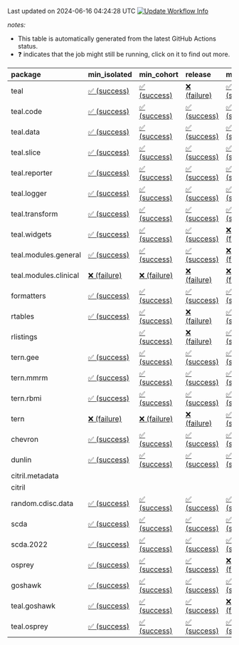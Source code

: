 Last updated on 2024-06-16 04:24:28 UTC [![Update Workflow
Info](https://github.com/averissimo/verdepcheck-status/actions/workflows/update.yaml/badge.svg)](https://github.com/averissimo/verdepcheck-status/actions/workflows/update.yaml)

*notes:*

-   This table is automatically generated from the latest GitHub Actions
    status.
-   ❓ indicates that the job might still be running, click on it to
    find out more.

<table>
<colgroup>
<col style="width: 4%" />
<col style="width: 23%" />
<col style="width: 23%" />
<col style="width: 23%" />
<col style="width: 23%" />
</colgroup>
<thead>
<tr class="header">
<th style="text-align: left;">package</th>
<th style="text-align: left;">min_isolated</th>
<th style="text-align: left;">min_cohort</th>
<th style="text-align: left;">release</th>
<th style="text-align: left;">max</th>
</tr>
</thead>
<tbody>
<tr class="odd">
<td style="text-align: left;">teal</td>
<td
style="text-align: left;"><a href="https://github.com/insightsengineering/teal/actions/runs/9533107449/job/26275958552">✅
(success)</a></td>
<td
style="text-align: left;"><a href="https://github.com/insightsengineering/teal/actions/runs/9533107449/job/26275958450">✅
(success)</a></td>
<td
style="text-align: left;"><a href="https://github.com/insightsengineering/teal/actions/runs/9533107449/job/26275958653">❌
(failure)</a></td>
<td
style="text-align: left;"><a href="https://github.com/insightsengineering/teal/actions/runs/9533107449/job/26275958350">✅
(success)</a></td>
</tr>
<tr class="even">
<td style="text-align: left;">teal.code</td>
<td
style="text-align: left;"><a href="https://github.com/insightsengineering/teal.code/actions/runs/9533107448/job/26275958383">✅
(success)</a></td>
<td
style="text-align: left;"><a href="https://github.com/insightsengineering/teal.code/actions/runs/9533107448/job/26275958287">✅
(success)</a></td>
<td
style="text-align: left;"><a href="https://github.com/insightsengineering/teal.code/actions/runs/9533107448/job/26275958186">✅
(success)</a></td>
<td
style="text-align: left;"><a href="https://github.com/insightsengineering/teal.code/actions/runs/9533107448/job/26275958481">✅
(success)</a></td>
</tr>
<tr class="odd">
<td style="text-align: left;">teal.data</td>
<td
style="text-align: left;"><a href="https://github.com/insightsengineering/teal.data/actions/runs/9533110090/job/26275964036">✅
(success)</a></td>
<td
style="text-align: left;"><a href="https://github.com/insightsengineering/teal.data/actions/runs/9533110090/job/26275963807">✅
(success)</a></td>
<td
style="text-align: left;"><a href="https://github.com/insightsengineering/teal.data/actions/runs/9533110090/job/26275963915">✅
(success)</a></td>
<td
style="text-align: left;"><a href="https://github.com/insightsengineering/teal.data/actions/runs/9533110090/job/26275963695">✅
(success)</a></td>
</tr>
<tr class="even">
<td style="text-align: left;">teal.slice</td>
<td
style="text-align: left;"><a href="https://github.com/insightsengineering/teal.slice/actions/runs/9533114960/job/26275974185">✅
(success)</a></td>
<td
style="text-align: left;"><a href="https://github.com/insightsengineering/teal.slice/actions/runs/9533114960/job/26275974007">✅
(success)</a></td>
<td
style="text-align: left;"><a href="https://github.com/insightsengineering/teal.slice/actions/runs/9533114960/job/26275974228">✅
(success)</a></td>
<td
style="text-align: left;"><a href="https://github.com/insightsengineering/teal.slice/actions/runs/9533114960/job/26275974122">✅
(success)</a></td>
</tr>
<tr class="odd">
<td style="text-align: left;">teal.reporter</td>
<td
style="text-align: left;"><a href="https://github.com/insightsengineering/teal.reporter/actions/runs/9533112057/job/26275968334">✅
(success)</a></td>
<td
style="text-align: left;"><a href="https://github.com/insightsengineering/teal.reporter/actions/runs/9533112057/job/26275968233">✅
(success)</a></td>
<td
style="text-align: left;"><a href="https://github.com/insightsengineering/teal.reporter/actions/runs/9533112057/job/26275968429">✅
(success)</a></td>
<td
style="text-align: left;"><a href="https://github.com/insightsengineering/teal.reporter/actions/runs/9533112057/job/26275968134">✅
(success)</a></td>
</tr>
<tr class="even">
<td style="text-align: left;">teal.logger</td>
<td
style="text-align: left;"><a href="https://github.com/insightsengineering/teal.logger/actions/runs/9533108184/job/26275959696">✅
(success)</a></td>
<td
style="text-align: left;"><a href="https://github.com/insightsengineering/teal.logger/actions/runs/9533108184/job/26275959510">✅
(success)</a></td>
<td
style="text-align: left;"><a href="https://github.com/insightsengineering/teal.logger/actions/runs/9533108184/job/26275959781">✅
(success)</a></td>
<td
style="text-align: left;"><a href="https://github.com/insightsengineering/teal.logger/actions/runs/9533108184/job/26275959614">✅
(success)</a></td>
</tr>
<tr class="odd">
<td style="text-align: left;">teal.transform</td>
<td
style="text-align: left;"><a href="https://github.com/insightsengineering/teal.transform/actions/runs/9533112696/job/26275969262">✅
(success)</a></td>
<td
style="text-align: left;"><a href="https://github.com/insightsengineering/teal.transform/actions/runs/9533112696/job/26275969193">✅
(success)</a></td>
<td
style="text-align: left;"><a href="https://github.com/insightsengineering/teal.transform/actions/runs/9533112696/job/26275969341">✅
(success)</a></td>
<td
style="text-align: left;"><a href="https://github.com/insightsengineering/teal.transform/actions/runs/9533112696/job/26275969121">✅
(success)</a></td>
</tr>
<tr class="even">
<td style="text-align: left;">teal.widgets</td>
<td
style="text-align: left;"><a href="https://github.com/insightsengineering/teal.widgets/actions/runs/9533124570/job/26275993727">✅
(success)</a></td>
<td
style="text-align: left;"><a href="https://github.com/insightsengineering/teal.widgets/actions/runs/9533124570/job/26275993682">✅
(success)</a></td>
<td
style="text-align: left;"><a href="https://github.com/insightsengineering/teal.widgets/actions/runs/9533124570/job/26275993852">✅
(success)</a></td>
<td
style="text-align: left;"><a href="https://github.com/insightsengineering/teal.widgets/actions/runs/9533124570/job/26275993800">❌
(failure)</a></td>
</tr>
<tr class="odd">
<td style="text-align: left;">teal.modules.general</td>
<td
style="text-align: left;"><a href="https://github.com/insightsengineering/teal.modules.general/actions/runs/9533107828/job/26275959188">✅
(success)</a></td>
<td
style="text-align: left;"><a href="https://github.com/insightsengineering/teal.modules.general/actions/runs/9533107828/job/26275959038">✅
(success)</a></td>
<td
style="text-align: left;"><a href="https://github.com/insightsengineering/teal.modules.general/actions/runs/9533107828/job/26275959105">✅
(success)</a></td>
<td
style="text-align: left;"><a href="https://github.com/insightsengineering/teal.modules.general/actions/runs/9533107828/job/26275958958">❌
(failure)</a></td>
</tr>
<tr class="even">
<td style="text-align: left;">teal.modules.clinical</td>
<td
style="text-align: left;"><a href="https://github.com/insightsengineering/teal.modules.clinical/actions/runs/9533119732/job/26275983746">❌
(failure)</a></td>
<td
style="text-align: left;"><a href="https://github.com/insightsengineering/teal.modules.clinical/actions/runs/9533119732/job/26275983649">❌
(failure)</a></td>
<td
style="text-align: left;"><a href="https://github.com/insightsengineering/teal.modules.clinical/actions/runs/9533119732/job/26275983862">❌
(failure)</a></td>
<td
style="text-align: left;"><a href="https://github.com/insightsengineering/teal.modules.clinical/actions/runs/9533119732/job/26275983562">❌
(failure)</a></td>
</tr>
<tr class="odd">
<td style="text-align: left;">formatters</td>
<td
style="text-align: left;"><a href="https://github.com/insightsengineering/formatters/actions/runs/9533116560/job/26275976852">✅
(success)</a></td>
<td
style="text-align: left;"><a href="https://github.com/insightsengineering/formatters/actions/runs/9533116560/job/26275976961">✅
(success)</a></td>
<td
style="text-align: left;"><a href="https://github.com/insightsengineering/formatters/actions/runs/9533116560/job/26275976929">✅
(success)</a></td>
<td
style="text-align: left;"><a href="https://github.com/insightsengineering/formatters/actions/runs/9533116560/job/26275976896">✅
(success)</a></td>
</tr>
<tr class="even">
<td style="text-align: left;">rtables</td>
<td
style="text-align: left;"><a href="https://github.com/insightsengineering/rtables/actions/runs/9533107415/job/26275958407">✅
(success)</a></td>
<td
style="text-align: left;"><a href="https://github.com/insightsengineering/rtables/actions/runs/9533107415/job/26275958318">✅
(success)</a></td>
<td
style="text-align: left;"><a href="https://github.com/insightsengineering/rtables/actions/runs/9533107415/job/26275958499">❌
(failure)</a></td>
<td
style="text-align: left;"><a href="https://github.com/insightsengineering/rtables/actions/runs/9533107415/job/26275958213">✅
(success)</a></td>
</tr>
<tr class="odd">
<td style="text-align: left;">rlistings</td>
<td style="text-align: left;"></td>
<td
style="text-align: left;"><a href="https://github.com/insightsengineering/rlistings/actions/runs/9533111055/job/26275965450">✅
(success)</a></td>
<td
style="text-align: left;"><a href="https://github.com/insightsengineering/rlistings/actions/runs/9533111055/job/26275965370">❌
(failure)</a></td>
<td
style="text-align: left;"><a href="https://github.com/insightsengineering/rlistings/actions/runs/9533111055/job/26275965339">✅
(success)</a></td>
</tr>
<tr class="even">
<td style="text-align: left;">tern.gee</td>
<td
style="text-align: left;"><a href="https://github.com/insightsengineering/tern.gee/actions/runs/9533117765/job/26275979171">✅
(success)</a></td>
<td
style="text-align: left;"><a href="https://github.com/insightsengineering/tern.gee/actions/runs/9533117765/job/26275979372">✅
(success)</a></td>
<td
style="text-align: left;"><a href="https://github.com/insightsengineering/tern.gee/actions/runs/9533117765/job/26275979435">✅
(success)</a></td>
<td
style="text-align: left;"><a href="https://github.com/insightsengineering/tern.gee/actions/runs/9533117765/job/26275979268">✅
(success)</a></td>
</tr>
<tr class="odd">
<td style="text-align: left;">tern.mmrm</td>
<td
style="text-align: left;"><a href="https://github.com/insightsengineering/tern.mmrm/actions/runs/9533123098/job/26275990346">✅
(success)</a></td>
<td
style="text-align: left;"><a href="https://github.com/insightsengineering/tern.mmrm/actions/runs/9533123098/job/26275990627">✅
(success)</a></td>
<td
style="text-align: left;"><a href="https://github.com/insightsengineering/tern.mmrm/actions/runs/9533123098/job/26275990526">✅
(success)</a></td>
<td
style="text-align: left;"><a href="https://github.com/insightsengineering/tern.mmrm/actions/runs/9533123098/job/26275990435">✅
(success)</a></td>
</tr>
<tr class="even">
<td style="text-align: left;">tern.rbmi</td>
<td
style="text-align: left;"><a href="https://github.com/insightsengineering/tern.rbmi/actions/runs/9533116563/job/26275976965">✅
(success)</a></td>
<td
style="text-align: left;"><a href="https://github.com/insightsengineering/tern.rbmi/actions/runs/9533116563/job/26275976888">✅
(success)</a></td>
<td
style="text-align: left;"><a href="https://github.com/insightsengineering/tern.rbmi/actions/runs/9533116563/job/26275976931">✅
(success)</a></td>
<td
style="text-align: left;"><a href="https://github.com/insightsengineering/tern.rbmi/actions/runs/9533116563/job/26275976840">✅
(success)</a></td>
</tr>
<tr class="odd">
<td style="text-align: left;">tern</td>
<td
style="text-align: left;"><a href="https://github.com/insightsengineering/tern/actions/runs/9533112061/job/26275968435">❌
(failure)</a></td>
<td
style="text-align: left;"><a href="https://github.com/insightsengineering/tern/actions/runs/9533112061/job/26275968659">❌
(failure)</a></td>
<td
style="text-align: left;"><a href="https://github.com/insightsengineering/tern/actions/runs/9533112061/job/26275968538">❌
(failure)</a></td>
<td
style="text-align: left;"><a href="https://github.com/insightsengineering/tern/actions/runs/9533112061/job/26275968304">✅
(success)</a></td>
</tr>
<tr class="even">
<td style="text-align: left;">chevron</td>
<td
style="text-align: left;"><a href="https://github.com/insightsengineering/chevron/actions/runs/9533124774/job/26275994032">✅
(success)</a></td>
<td
style="text-align: left;"><a href="https://github.com/insightsengineering/chevron/actions/runs/9533124774/job/26275993957">✅
(success)</a></td>
<td
style="text-align: left;"><a href="https://github.com/insightsengineering/chevron/actions/runs/9533124774/job/26275994100">✅
(success)</a></td>
<td
style="text-align: left;"><a href="https://github.com/insightsengineering/chevron/actions/runs/9533124774/job/26275994185">✅
(success)</a></td>
</tr>
<tr class="odd">
<td style="text-align: left;">dunlin</td>
<td
style="text-align: left;"><a href="https://github.com/insightsengineering/dunlin/actions/runs/9533110373/job/26275964255">✅
(success)</a></td>
<td
style="text-align: left;"><a href="https://github.com/insightsengineering/dunlin/actions/runs/9533110373/job/26275964765">✅
(success)</a></td>
<td
style="text-align: left;"><a href="https://github.com/insightsengineering/dunlin/actions/runs/9533110373/job/26275964361">✅
(success)</a></td>
<td
style="text-align: left;"><a href="https://github.com/insightsengineering/dunlin/actions/runs/9533110373/job/26275964474">✅
(success)</a></td>
</tr>
<tr class="even">
<td style="text-align: left;">citril.metadata</td>
<td style="text-align: left;"></td>
<td style="text-align: left;"></td>
<td style="text-align: left;"></td>
<td style="text-align: left;"></td>
</tr>
<tr class="odd">
<td style="text-align: left;">citril</td>
<td style="text-align: left;"></td>
<td style="text-align: left;"></td>
<td style="text-align: left;"></td>
<td style="text-align: left;"></td>
</tr>
<tr class="even">
<td style="text-align: left;">random.cdisc.data</td>
<td
style="text-align: left;"><a href="https://github.com/insightsengineering/random.cdisc.data/actions/runs/9533115642/job/26275975176">✅
(success)</a></td>
<td
style="text-align: left;"><a href="https://github.com/insightsengineering/random.cdisc.data/actions/runs/9533115642/job/26275975439">✅
(success)</a></td>
<td
style="text-align: left;"><a href="https://github.com/insightsengineering/random.cdisc.data/actions/runs/9533115642/job/26275975354">✅
(success)</a></td>
<td
style="text-align: left;"><a href="https://github.com/insightsengineering/random.cdisc.data/actions/runs/9533115642/job/26275975267">✅
(success)</a></td>
</tr>
<tr class="odd">
<td style="text-align: left;">scda</td>
<td
style="text-align: left;"><a href="https://github.com/insightsengineering/scda/actions/runs/9533111459/job/26275966746">✅
(success)</a></td>
<td
style="text-align: left;"><a href="https://github.com/insightsengineering/scda/actions/runs/9533111459/job/26275966658">✅
(success)</a></td>
<td
style="text-align: left;"><a href="https://github.com/insightsengineering/scda/actions/runs/9533111459/job/26275966783">✅
(success)</a></td>
<td
style="text-align: left;"><a href="https://github.com/insightsengineering/scda/actions/runs/9533111459/job/26275966703">✅
(success)</a></td>
</tr>
<tr class="even">
<td style="text-align: left;">scda.2022</td>
<td
style="text-align: left;"><a href="https://github.com/insightsengineering/scda.2022/actions/runs/9533115606/job/26275975245">✅
(success)</a></td>
<td
style="text-align: left;"><a href="https://github.com/insightsengineering/scda.2022/actions/runs/9533115606/job/26275975465">✅
(success)</a></td>
<td
style="text-align: left;"><a href="https://github.com/insightsengineering/scda.2022/actions/runs/9533115606/job/26275975349">✅
(success)</a></td>
<td
style="text-align: left;"><a href="https://github.com/insightsengineering/scda.2022/actions/runs/9533115606/job/26275975130">✅
(success)</a></td>
</tr>
<tr class="odd">
<td style="text-align: left;">osprey</td>
<td
style="text-align: left;"><a href="https://github.com/insightsengineering/osprey/actions/runs/9533122761/job/26275989946">✅
(success)</a></td>
<td
style="text-align: left;"><a href="https://github.com/insightsengineering/osprey/actions/runs/9533122761/job/26275989763">✅
(success)</a></td>
<td
style="text-align: left;"><a href="https://github.com/insightsengineering/osprey/actions/runs/9533122761/job/26275990018">✅
(success)</a></td>
<td
style="text-align: left;"><a href="https://github.com/insightsengineering/osprey/actions/runs/9533122761/job/26275989870">❌
(failure)</a></td>
</tr>
<tr class="even">
<td style="text-align: left;">goshawk</td>
<td
style="text-align: left;"><a href="https://github.com/insightsengineering/goshawk/actions/runs/9533116594/job/26275976971">✅
(success)</a></td>
<td
style="text-align: left;"><a href="https://github.com/insightsengineering/goshawk/actions/runs/9533116594/job/26275976914">✅
(success)</a></td>
<td
style="text-align: left;"><a href="https://github.com/insightsengineering/goshawk/actions/runs/9533116594/job/26275977006">✅
(success)</a></td>
<td
style="text-align: left;"><a href="https://github.com/insightsengineering/goshawk/actions/runs/9533116594/job/26275976949">✅
(success)</a></td>
</tr>
<tr class="odd">
<td style="text-align: left;">teal.goshawk</td>
<td
style="text-align: left;"><a href="https://github.com/insightsengineering/teal.goshawk/actions/runs/9533114919/job/26275974177">✅
(success)</a></td>
<td
style="text-align: left;"><a href="https://github.com/insightsengineering/teal.goshawk/actions/runs/9533114919/job/26275973991">✅
(success)</a></td>
<td
style="text-align: left;"><a href="https://github.com/insightsengineering/teal.goshawk/actions/runs/9533114919/job/26275974219">✅
(success)</a></td>
<td
style="text-align: left;"><a href="https://github.com/insightsengineering/teal.goshawk/actions/runs/9533114919/job/26275974106">❌
(failure)</a></td>
</tr>
<tr class="even">
<td style="text-align: left;">teal.osprey</td>
<td
style="text-align: left;"><a href="https://github.com/insightsengineering/teal.osprey/actions/runs/9533120595/job/26275985003">✅
(success)</a></td>
<td
style="text-align: left;"><a href="https://github.com/insightsengineering/teal.osprey/actions/runs/9533120595/job/26275985097">✅
(success)</a></td>
<td
style="text-align: left;"><a href="https://github.com/insightsengineering/teal.osprey/actions/runs/9533120595/job/26275985051">✅
(success)</a></td>
<td
style="text-align: left;"><a href="https://github.com/insightsengineering/teal.osprey/actions/runs/9533120595/job/26275984923">✅
(success)</a></td>
</tr>
</tbody>
</table>

